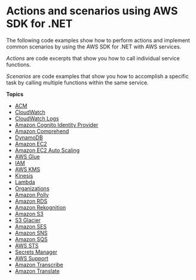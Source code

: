 # Actions and scenarios using AWS SDK for \.NET<a name="csharp_code_examples_categorized"></a>

The following code examples show how to perform actions and implement common scenarios by using the AWS SDK for \.NET with AWS services\.

*Actions* are code excerpts that show you how to call individual service functions\.

*Scenarios* are code examples that show you how to accomplish a specific task by calling multiple functions within the same service\.

**Topics**
+ [ACM](csharp_acm_code_examples.md)
+ [CloudWatch](csharp_cloudwatch_code_examples.md)
+ [CloudWatch Logs](csharp_cloudwatch-logs_code_examples.md)
+ [Amazon Cognito Identity Provider](csharp_cognito-identity-provider_code_examples.md)
+ [Amazon Comprehend](csharp_comprehend_code_examples.md)
+ [DynamoDB](csharp_dynamodb_code_examples.md)
+ [Amazon EC2](csharp_ec2_code_examples.md)
+ [Amazon EC2 Auto Scaling](csharp_auto-scaling_code_examples.md)
+ [AWS Glue](csharp_glue_code_examples.md)
+ [IAM](csharp_iam_code_examples.md)
+ [AWS KMS](csharp_kms_code_examples.md)
+ [Kinesis](csharp_kinesis_code_examples.md)
+ [Lambda](csharp_lambda_code_examples.md)
+ [Organizations](csharp_organizations_code_examples.md)
+ [Amazon Polly](csharp_polly_code_examples.md)
+ [Amazon RDS](csharp_rds_code_examples.md)
+ [Amazon Rekognition](csharp_rekognition_code_examples.md)
+ [Amazon S3](csharp_s3_code_examples.md)
+ [S3 Glacier](csharp_glacier_code_examples.md)
+ [Amazon SES](csharp_ses_code_examples.md)
+ [Amazon SNS](csharp_sns_code_examples.md)
+ [Amazon SQS](csharp_sqs_code_examples.md)
+ [AWS STS](csharp_sts_code_examples.md)
+ [Secrets Manager](csharp_secrets-manager_code_examples.md)
+ [AWS Support](csharp_support_code_examples.md)
+ [Amazon Transcribe](csharp_transcribe_code_examples.md)
+ [Amazon Translate](csharp_translate_code_examples.md)